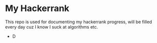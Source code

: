 # My Hackerrank
This repo is used for documenting my hackerrank progress, will be filled every day cuz I know I suck at algorithms etc.

- D